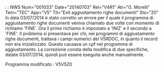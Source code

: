  :  : NWS Num="001033" Date="20140703" Rel="V4R1" Atr="G. Morelli" Tem="TEC" App="V5" Tit="Exit aggiustamento righe documenti" Sts="20"
In data 03/07/2014 è stato corretto un errore per il quale il programma di aggiustamento righe documenti veniva chiamato due volte con momento di richiamo 'FINE'. Ora il primo richiamo è impostato a 'INIZ' e il secondo a 'FINE'.
Il problema si presentava per chi, nei programmi di aggiustamento righe documenti, trattava i campi
numerici del V5RDOC, in quanto il record non era inizializzato. Questo causava un cpf nel programma
di aggiustamento.
La correzione consta della modifica di due specifiche, datate 03/07/2014, quindi può essere eseguita
anche manualmente.

Programma modificato :  V5V5Z0
